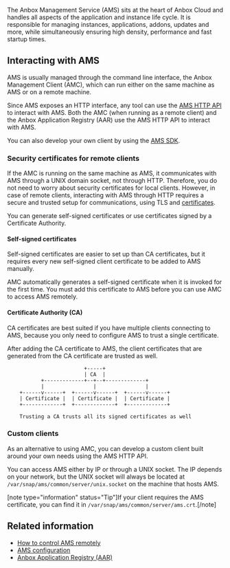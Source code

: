 The Anbox Management Service (AMS) sits at the heart of Anbox Cloud and handles all aspects of the application and instance life cycle. It is responsible for managing instances, applications, addons, updates and more, while simultaneously ensuring high density, performance and fast startup times.

## Interacting with AMS

AMS is usually managed through the command line interface, the Anbox Management Client (AMC), which can run either on the same machine as AMS or on a remote machine.

Since AMS exposes an HTTP interface, any tool can use the [AMS HTTP API](https://anbox-cloud.github.io/latest/ams/) to interact with AMS. Both the AMC (when running as a remote client) and the Anbox Application Registry (AAR) use the AMS HTTP API to interact with AMS.

You can also develop your own client by using the [AMS SDK](https://discourse.ubuntu.com/t/ams-sdk-api-reference/17845).

### Security certificates for remote clients

If the AMC is running on the same machine as AMS, it communicates with AMS through a UNIX domain socket, not through HTTP. Therefore, you do not need to worry about security certificates for local clients. However, in case of remote clients, interacting with AMS through HTTP requires a secure and trusted setup for communications, using TLS and [certificates](https://en.wikipedia.org/wiki/X.509).

You can generate self-signed certificates or use certificates signed by a Certificate Authority.

#### Self-signed certificates

Self-signed certificates are easier to set up than CA certificates, but it requires every new self-signed client certificate to be added to AMS manually.

AMC automatically generates a self-signed certificate when it is invoked for the first time. You must add this certificate to AMS before you can use AMC to access AMS remotely.

#### Certificate Authority (CA)

CA certificates are best suited if you have multiple clients connecting to AMS, because you only need to configure AMS to trust a single certificate.

After adding the CA certificate to AMS, the client certificates that are generated from the CA certificate are trusted as well.

```text
                         +-----+
                         | CA  |
           +-------------+--+--+-------------+
           |                |                |
    +------v------+  +------v------+  +------v------+
    | Certificate |  | Certificate |  | Certificate |
    +-------------+  +-------------+  +-------------+

    Trusting a CA trusts all its signed certificates as well
```

### Custom clients

As an alternative to using AMC, you can develop a custom client built around your own needs using the AMS HTTP API.

You can access AMS either by IP or through a UNIX socket. The IP depends on your network, but the UNIX socket will always be located at `/var/snap/ams/common/server/unix.socket` on the machine that hosts AMS.

[note type="information" status="Tip"]If your client requires the AMS certificate, you can find it in `/var/snap/ams/common/server/ams.crt`.[/note]

## Related information

* [How to control AMS remotely](https://discourse.ubuntu.com/t/managing-ams-access/17774)
* [AMS configuration](https://discourse.ubuntu.com/t/ams-configuration/20872)
* [Anbox Application Registry (AAR)](https://discourse.ubuntu.com/t/application-registry/17761)
